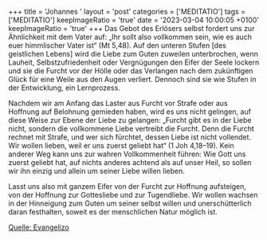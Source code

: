 +++
title = 'Johannes '
layout = 'post'
categories = ['MEDITATIO']
tags = ['MEDITATIO']
keepImageRatio = 'true'
date = '2023-03-04 10:00:05 +0100'
keepImageRatio = 'true'
+++
Das Gebot des Erlösers selbst fordert uns zur Ähnlichkeit mit dem Vater auf: „Ihr sollt also vollkommen sein, wie es auch euer himmlischer Vater ist“ (Mt 5,48). Auf den unteren Stufen [des geistlichen Lebens] wird die Liebe zum Guten zuweilen unterbrochen, wenn Lauheit, Selbstzufriedenheit oder Vergnügungen den Eifer der Seele lockern und sie die Furcht vor der Hölle oder das Verlangen nach dem zukünftigen Glück für eine Weile aus den Augen verliert.<!--more--> Dennoch sind sie wie Stufen in der Entwicklung, ein Lernprozess.

Nachdem wir am Anfang das Laster aus Furcht vor Strafe oder aus Hoffnung auf Belohnung gemieden haben, wird es uns nicht gelingen, auf diese Weise zur Ebene der Liebe zu gelangen: „Furcht gibt es in der Liebe nicht, sondern die vollkommene Liebe vertreibt die Furcht. Denn die Furcht rechnet mit Strafe, und wer sich fürchtet, dessen Liebe ist nicht vollendet. Wir wollen lieben, weil er uns zuerst geliebt hat“ (1 Joh 4,18–19). Kein anderer Weg kann uns zur wahren Vollkommenheit führen: Wie Gott uns zuerst geliebt hat, auf nichts anderes achtend als auf unser Heil, so sollen wir ihn einzig und allein um seiner Liebe willen lieben. 

Lasst uns also mit ganzem Eifer von der Furcht zur Hoffnung aufsteigen, von der Hoffnung zur Gottesliebe und zur Tugendliebe. Wir wollen wachsen in der Hinneigung zum Guten um seiner selbst willen und unerschütterlich daran festhalten, soweit es der menschlichen Natur möglich ist.



[Quelle: Evangelizo](https://evangeliumtagfuertag.org/DE/gospel)
